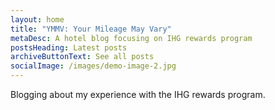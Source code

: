 ```yaml
---
layout: home
title: "YMMV: Your Mileage May Vary"
metaDesc: A hotel blog focusing on IHG rewards program
postsHeading: Latest posts
archiveButtonText: See all posts
socialImage: /images/demo-image-2.jpg
---
```

Blogging about my experience with the IHG rewards program.
